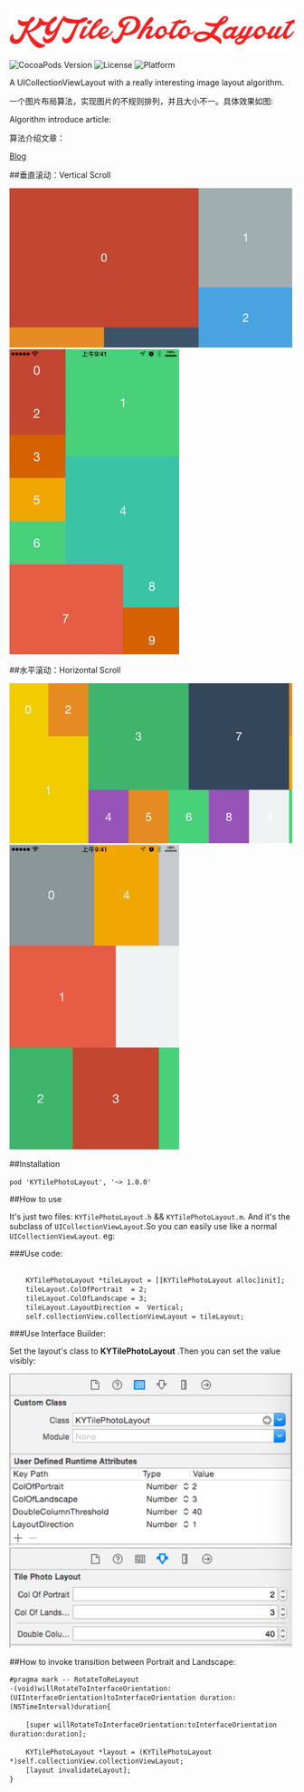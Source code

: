 <p align="left" >
  <img src="logo.png" alt="KYTilePhotoLayout" title="KYTilePhotoLayout">
</p>


![CocoaPods Version](https://img.shields.io/badge/pod-v1.0.0-brightgreen.svg)
![License](https://img.shields.io/badge/license-MIT-blue.svg)
![Platform](https://img.shields.io/badge/platform-iOS-red.svg)


A UICollectionViewLayout with a really interesting image layout algorithm.

一个图片布局算法，实现图片的不规则排列，并且大小不一。具体效果如图:

Algorithm introduce article:

算法介绍文章：

[Blog](http://kittenyang.com/layout-algorithm/)

##垂直滚动：Vertical Scroll

<img src="layout_l_v.gif" width = "500">

<img src="layout_p_v.gif" width = "300">

##水平滚动：Horizontal Scroll

<img src="layout_l_h.gif" width = "500">

<img src="layout_p_h.gif" width = "300">


##Installation

`pod 'KYTilePhotoLayout', '~> 1.0.0'`


##How to use

It's just two files: `KYTilePhotoLayout.h` && `KYTilePhotoLayout.m`. And it's the subclass of `UICollectionViewLayout`.So you can easily use like a normal `UICollectionViewLayout`. eg:

###Use code:

```objc

    KYTilePhotoLayout *tileLayout = [[KYTilePhotoLayout alloc]init];
    tileLayout.ColOfPortrait  = 2;
    tileLayout.ColOfLandscape = 3;
    tileLayout.LayoutDirection =  Vertical;
    self.collectionView.collectionViewLayout = tileLayout;

```

###Use Interface Builder:

Set the layout's class to **KYTilePhotoLayout** .Then you can set the value visibly:

<img src="ScreenShot_1.png" width = "500">

<img src="ScreenShot_2.png" width = "500">


##How to invoke transition between Portrait and Landscape:

```objc
#pragma mark -- RotateToReLayout
-(void)willRotateToInterfaceOrientation:(UIInterfaceOrientation)toInterfaceOrientation duration:(NSTimeInterval)duration{
    
    [super willRotateToInterfaceOrientation:toInterfaceOrientation duration:duration];
    
    KYTilePhotoLayout *layout = (KYTilePhotoLayout *)self.collectionView.collectionViewLayout;
    [layout invalidateLayout];
}

```


